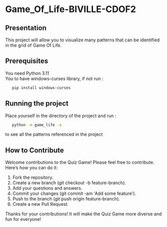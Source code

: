 ﻿# Game_Of_Life-BIVILLE-CDOF2
 ## Presentation
 This project will allow you to visualize many patterns that can be identified in the grid of Game Of Life.
 ## Prerequisites
 You need Python 3.11  
 You to have windows-curses library, if not run :
 ```bash
    pip install windows-curses
 ```
## Running the project
 Place yourself in the directory of the project and run :
 ```bash
    python -m game_life -a
 ```
 to see all the patterns referenced in the project

## How to Contribute
Welcome contributions to the Quiz Game! Please feel free to contribute. Here’s how you can do it:

1. Fork the repository.
2. Create a new branch (git checkout -b feature-branch).
3. Add your questions and answers.
4. Commit your changes (git commit -am 'Add some feature').
5. Push to the branch (git push origin feature-branch).
6. Create a new Pull Request.

Thanks for your contributions! It will make the Quiz Game more diverse and fun for everyone!
